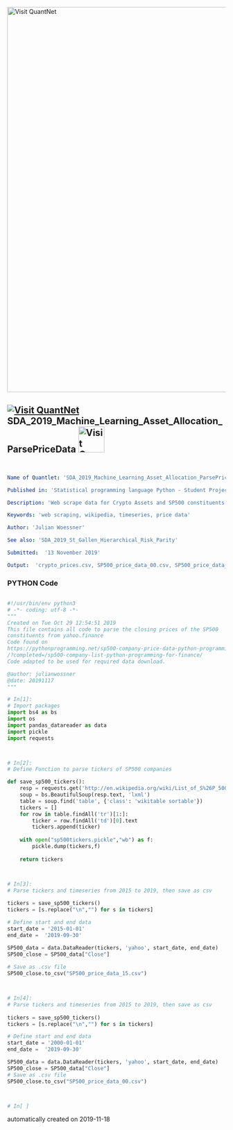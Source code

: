 [<img src="https://github.com/QuantLet/Styleguide-and-FAQ/blob/master/pictures/banner.png" width="888" alt="Visit QuantNet">](http://quantlet.de/)

## [<img src="https://github.com/QuantLet/Styleguide-and-FAQ/blob/master/pictures/qloqo.png" alt="Visit QuantNet">](http://quantlet.de/) **SDA_2019_Machine_Learning_Asset_Allocation_ParsePriceData** [<img src="https://github.com/QuantLet/Styleguide-and-FAQ/blob/master/pictures/QN2.png" width="60" alt="Visit QuantNet 2.0">](http://quantlet.de/)

```yaml


Name of Quantlet: 'SDA_2019_Machine_Learning_Asset_Allocation_ParsePriceData'

Published in: 'Statistical programming language Python - Student Project on "Machine Learning Asset Allocation"'

Description: 'Web scrape data for Crypto Assets and SP500 constituents from the internet. The tickers are scraped from wikipedia and timeseries data is downloaded.'

Keywords: 'web scraping, wikipedia, timeseries, price data'

Author: 'Julian Woessner'

See also: 'SDA_2019_St_Gallen_Hierarchical_Risk_Parity'

Submitted:  '13 November 2019'

Output:  'crypto_prices.csv, SP500_price_data_00.csv, SP500_price_data_15.csv, sp500tickers.pickle'

```

### PYTHON Code
```python

#!/usr/bin/env python3
# -*- coding: utf-8 -*-
"""
Created on Tue Oct 29 12:54:51 2019
This file contains all code to parse the closing prices of the SP500 
constituents from yahoo.finance
Code found on 
https://pythonprogramming.net/sp500-company-price-data-python-programming-for-finance
/?completed=/sp500-company-list-python-programming-for-finance/
Code adapted to be used for required data download.

@author: julianwossner
@date: 20191117
"""

# In[1]:
# Import packages
import bs4 as bs
import os
import pandas_datareader as data
import pickle
import requests



# In[2]:
# Define Function to parse tickers of SP500 companies

def save_sp500_tickers():
    resp = requests.get('http://en.wikipedia.org/wiki/List_of_S%26P_500_companies')
    soup = bs.BeautifulSoup(resp.text, 'lxml')
    table = soup.find('table', {'class': 'wikitable sortable'})
    tickers = []
    for row in table.findAll('tr')[1:]:
        ticker = row.findAll('td')[0].text
        tickers.append(ticker)
        
    with open("sp500tickers.pickle","wb") as f:
        pickle.dump(tickers,f)
        
    return tickers



# In[3]:
# Parse tickers and timeseries from 2015 to 2019, then save as csv
    
tickers = save_sp500_tickers()
tickers = [s.replace("\n","") for s in tickers]

# Define start and end data
start_date = '2015-01-01'
end_date =  '2019-09-30'

SP500_data = data.DataReader(tickers, 'yahoo', start_date, end_date)
SP500_close = SP500_data["Close"]  
 
# Save as .csv file
SP500_close.to_csv("SP500_price_data_15.csv")



# In[4]:
# Parse tickers and timeseries from 2015 to 2019, then save as csv
    
tickers = save_sp500_tickers()
tickers = [s.replace("\n","") for s in tickers]

# Define start and end data
start_date = '2000-01-01'
end_date =  '2019-09-30'

SP500_data = data.DataReader(tickers, 'yahoo', start_date, end_date)
SP500_close = SP500_data["Close"]   
# Save as .csv file
SP500_close.to_csv("SP500_price_data_00.csv")



# In[ ]

```

automatically created on 2019-11-18